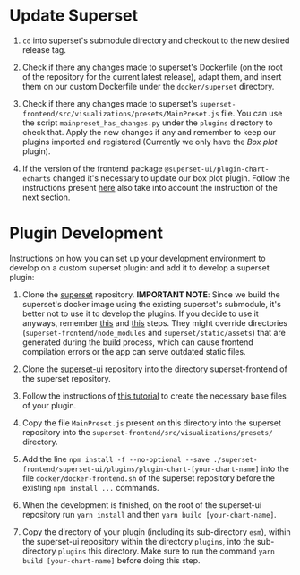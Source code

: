 # Update Superset

1. `cd` into superset's submodule directory and checkout to the new desired release tag.

2. Check if there any changes made to superset's Dockerfile (on the root of the repository for the current latest release), adapt them, and insert them on our custom Dockerfile under the `docker/superset` directory.

3. Check if there any changes made to superset's `superset-frontend/src/visualizations/presets/MainPreset.js` file. You can use the script `mainpreset_has_changes.py` under the `plugins` directory to check that. Apply the new changes if any and remember to keep our plugins imported and registered (Currently we only have the *Box plot* plugin).

4. If the version of the frontend package `@superset-ui/plugin-chart-echarts` changed it's necessary to update our box plot plugin. Follow the instructions present [here](https://github.com/EHDEN/NetworkDashboards/tree/master/superset/plugins/plugins/plugin-chart-box-plot#how-to-update) also take into account the instruction of the next section.

# Plugin Development

Instructions on how you can set up your development environment to develop on a custom superset plugin: and add it to develop a superset plugin:

1. Clone the [superset](https://github.com/apache/superset) repository. **IMPORTANT NOTE**: Since we build the superset's docker image using the existing superset's submodule, it's better not to use it to develop the plugins. If you decide to use it anyways, remember [this](https://github.com/EHDEN/NetworkDashboards/blob/master/docker/superset/Dockerfile#L54) and [this](https://github.com/EHDEN/NetworkDashboards/blob/master/docker/superset/Dockerfile#L99) steps. They might override directories (`superset-frontend/node_modules` and `superset/static/assets`) that are generated during the build process, which can cause frontend compilation errors or the app can serve outdated static files.

2. Clone the [superset-ui](https://github.com/apache-superset/superset-ui) repository into the directory superset-frontend of the superset repository.

1. Follow the instructions of [this tutorial](https://superset.apache.org/docs/installation/building-custom-viz-plugins) to create the necessary base files of your plugin.

2. Copy the file `MainPreset.js` present on this directory into the superset repository into the `superset-frontend/src/visualizations/presets/` directory.

3. Add the line `npm install -f --no-optional --save ./superset-frontend/superset-ui/plugins/plugin-chart-[your-chart-name]` into the file `docker/docker-frontend.sh` of the superset repository before the existing `npm install ...` commands.

4. When the development is finished, on the root of the superset-ui repository run `yarn install` and then `yarn build [your-chart-name]`.

5. Copy the directory of your plugin (including its sub-directory `esm`), within the superset-ui repository within the directory `plugins`, into the sub-directory `plugins` this directory. Make sure to run the command `yarn build [your-chart-name]` before doing this step.
